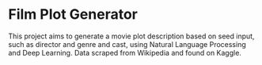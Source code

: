 # Film Plot Generator

This project aims to generate a movie plot description based on seed input, such as director and genre and cast, using Natural Language Processing and Deep Learning. Data scraped from Wikipedia and found on Kaggle.

